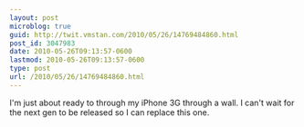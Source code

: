 ```yaml
---
layout: post
microblog: true
guid: http://twit.vmstan.com/2010/05/26/14769484860.html
post_id: 3047983
date: 2010-05-26T09:13:57-0600
lastmod: 2010-05-26T09:13:57-0600
type: post
url: /2010/05/26/14769484860.html
---
```

I'm just about ready to through my iPhone 3G through a wall. I can't wait for the next gen to be released so I can replace this one.
